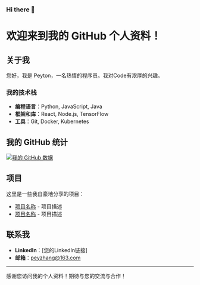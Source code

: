 ### Hi there 👋

<!--
**zpp6907/zpp6907** is a ✨ _special_ ✨ repository because its `README.md` (this file) appears on your GitHub profile.

Here are some ideas to get you started:

- 🔭 I’m currently working on ...
- 🌱 I’m currently learning ...
- 👯 I’m looking to collaborate on ...
- 🤔 I’m looking for help with ...
- 💬 Ask me about ...
- 📫 How to reach me: ...
- 😄 Pronouns: ...
- ⚡ Fun fact: ...
-->
# 欢迎来到我的 GitHub 个人资料！

## 关于我

您好，我是 Peyton，一名热情的程序员。我对Code有浓厚的兴趣。

### 我的技术栈

- **编程语言**：Python, JavaScript, Java
- **框架和库**：React, Node.js, TensorFlow
- **工具**：Git, Docker, Kubernetes

## 我的 GitHub 统计

[![我的 GitHub 数据](https://github-readme-stats.vercel.app/api?username=zpp6907&show_icons=true&theme=radical)](https://github.com/zpp6907)

## 项目

这里是一些我自豪地分享的项目：

- [项目名称](链接) - 项目描述
- [项目名称](链接) - 项目描述

## 联系我

- **LinkedIn**：[您的LinkedIn链接]
- **邮箱**：peyzhang@163.com

---

感谢您访问我的个人资料！期待与您的交流与合作！


